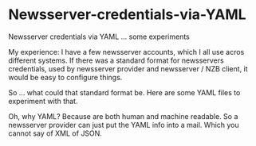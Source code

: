 # Newsserver-credentials-via-YAML
Newsserver credentials via YAML ... some experiments

My experience: I have a few newsserver accounts, which I all use acros different systems. 
If there was a standard format for newsservers credentials, used by newsserver provider and newsserver / NZB client, it would be easy to configure things.

So ... what could that standard format be. Here are some YAML files to experiment with that.

Oh, why YAML? Because are both human and machine readable. So a newsserver provider can just put the YAML info into a mail.
Which you cannot say of XML of JSON.
